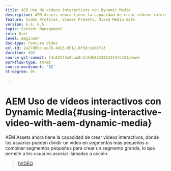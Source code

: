 ```yaml
---
title: AEM Uso de vídeos interactivos con Dynamic Media
description: AEM Assets ahora tiene la capacidad de crear vídeos interactivos, donde los usuarios pueden dividir un vídeo en segmentos más pequeños o combinar segmentos pequeños para crear un segmento grande, lo que permite a los usuarios asociar llamadas a acción.
feature: Video Profiles, Viewer Presets, Mixed Media Sets
version: 6.4, 6.5
topic: Content Management
role: User
level: Beginner
doc-type: Feature Video
exl-id: 2a27d8bc-ee7b-4d13-8512-8f3dc1eb8f13
duration: 492
source-git-commit: f4c621f3a9caa8c2c64b8323312343fe421a5aee
workflow-type: tm+mt
source-wordcount: '82'
ht-degree: 0%

---
```


# AEM Uso de vídeos interactivos con Dynamic Media{#using-interactive-video-with-aem-dynamic-media}

AEM Assets ahora tiene la capacidad de crear vídeos interactivos, donde los usuarios pueden dividir un vídeo en segmentos más pequeños o combinar segmentos pequeños para crear un segmento grande, lo que permite a los usuarios asociar llamadas a acción.

>[!VIDEO](https://video.tv.adobe.com/v/16516?quality=12&learn=on)
